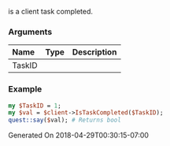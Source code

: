 is a client task completed.
### Arguments
**Name**|**Type**|**Description**
:---|:---|:---
TaskID||

### Example

```perl
my $TaskID = 1;
my $val = $client->IsTaskCompleted($TaskID);
quest::say($val); # Returns bool
```


Generated On 2018-04-29T00:30:15-07:00